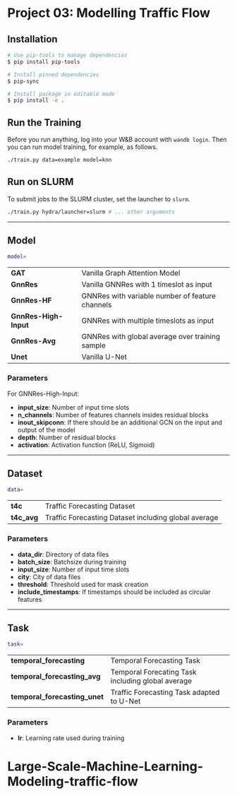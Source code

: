 # Project 03: Modelling Traffic Flow

## Installation

```sh
# Use pip-tools to manage dependencies
$ pip install pip-tools

# Install pinned dependencies
$ pip-sync

# Install package in editable mode
$ pip install -e .
```

## Run the Training

Before you run anything, log into your W&B account with `wandb login`. Then you can run
model training, for example, as follows.
```sh
./train.py data=example model=knn
```

## Run on SLURM

To submit jobs to the SLURM cluster, set the launcher to `slurm`.
```sh
./train.py hydra/launcher=slurm # ... other arguments
```

---

## Model
```sh
model=
```

|   |   |
|---|---|
|**GAT**|   Vanilla Graph Attention Model|
|**GnnRes**| Vanilla GNNRes with 1 timeslot as input|
|**GnnRes-HF**| GNNRes with variable number of feature channels  |
|**GnnRes-High-Input**|   GNNRes with multiple timeslots as input|
|**GnnRes-Avg**| GNNRes with global average over training sample  |
|**Unet**|  Vanilla U-Net |

### Parameters

For GNNRes-High-Input:
- **input_size**: Number of input time slots
- **n_channels**: Number of features channels insides residual blocks
- **inout_skipconn**: If there should be an additional GCN on the input and output of the model
- **depth**: Number of residual blocks
- **activation**: Activation function (ReLU, Sigmoid)

---

## Dataset
```sh
data=
```

|   |   |
|---|---|
|**t4c**|   Traffic Forecasting Dataset|
|**t4c_avg**| Traffic Forecasting Dataset including global average|

### Parameters

- **data_dir**: Directory of data files
- **batch_size**: Batchsize during training
- **input_size**: Number of input time slots
- **city**: City of data files
- **threshold**: Threshold used for mask creation
- **include_timestamps**: If timestamps should be included as circular features


---

## Task
```sh
task=
```

|   |   |
|---|---|
|**temporal_forecasting**|   Temporal Forecasting Task|
|**temporal_forecasting_avg**| Temporal Forecating Task including global average|
|**temporal_forecasting_unet**| Traffic Forecasting Task adapted to U-Net|

### Parameters

- **lr**: Learning rate used during training


# Large-Scale-Machine-Learning-Modeling-traffic-flow
